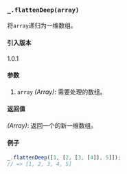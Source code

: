 ### `_.flattenDeep(array)`[​](#_flattendeeparray "_flattendeeparray的直接链接")

将`array`递归为一维数组。

#### 引入版本

1.0.1

#### 参数

1.  `array` _(Array)_: 需要处理的数组。

#### 返回值

_(Array)_: 返回一个的新一维数组。

#### 例子

```js
_.flattenDeep([1, [2, [3, [4]], 5]]);
// => [1, 2, 3, 4, 5]

```